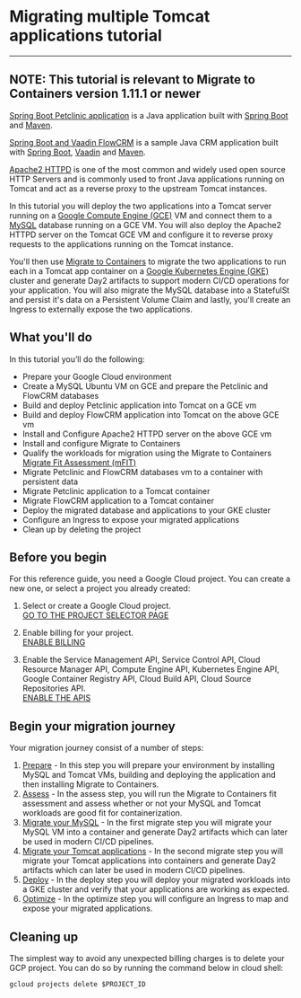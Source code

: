 # Migrating multiple Tomcat applications tutorial 

---
**NOTE:**
This tutorial is relevant to Migrate to Containers version 1.11.1 or newer
---
[Spring Boot Petclinic application](https://github.com/spring-projects/spring-petclinic) is a Java application built with [Spring Boot](https://spring.io/projects/spring-boot) and [Maven](https://maven.apache.org/).

[Spring Boot and Vaadin FlowCRM](https://github.com/eitaneib/flow-crm-tutorial) is a sample Java CRM application built with [Spring Boot](https://spring.io/projects/spring-boot), [Vaadin](http://vaadin.com/) and [Maven](https://maven.apache.org/).

[Apache2 HTTPD](https://httpd.apache.org/) is one of the most common and widely used open source HTTP Servers and is commonly used to front Java applications running on Tomcat and act as a reverse proxy to the upstream Tomcat instances.

In this tutorial you will deploy the two applications into a Tomcat server running on a [Google Compute Engine (GCE)](https://cloud.google.com/compute) VM and connect them to a [MySQL](https://www.mysql.com/) database running on a GCE VM. You will also deploy the Apache2 HTTPD server on the Tomcat GCE VM and configure it to reverse proxy requests to the applications running on the Tomcat instance.

You'll then use [Migrate to Containers](https://cloud.google.com/migrate/containers) to migrate the two applications to run each in a Tomcat app container on a [Google Kubernetes Engine (GKE)](https://cloud.google.com/kubernetes-engine) cluster and generate Day2 artifacts to support modern CI/CD operations for your application. You will also migrate the MySQL database into a StatefulSt and persist it's data on a Persistent Volume Claim and lastly, you'll create an Ingress to externally expose the two applications.

## What you'll do

In this tutorial you’ll do the following:

* Prepare your Google Cloud environment
* Create a MySQL Ubuntu VM on GCE  and prepare the Petclinic and FlowCRM databases
* Build and deploy Petclinic application into Tomcat on a GCE vm
* Build and deploy FlowCRM application into Tomcat on the above GCE vm
* Install and Configure Apache2 HTTPD server on the above GCE vm
* Install and configure Migrate to Containers
* Qualify the workloads for migration using the Migrate to Containers [Migrate Fit Assessment (mFIT)](https://cloud.google.com/migrate/containers/docs/fit-assessment)
* Migrate Petclinic and FlowCRM databases vm to a container with persistent data
* Migrate Petclinic application to a Tomcat container
* Migrate FlowCRM application to a Tomcat container
* Deploy the migrated database and applications to your GKE cluster
* Configure an Ingress to expose your migrated applications
* Clean up by deleting the project

## Before you begin

For this reference guide, you need a Google Cloud project. You can create a new one, or select a project you already created:

1. Select or create a Google Cloud project.  
[GO TO THE PROJECT SELECTOR PAGE](https://console.cloud.google.com/cloud-resource-manager)

2. Enable billing for your project.  
[ENABLE BILLING](https://support.google.com/cloud/answer/6293499#enable-billing)

3. Enable the Service Management API, Service Control API, Cloud Resource Manager API, Compute Engine API, Kubernetes Engine API, Google Container Registry API, Cloud Build API, Cloud Source Repositories API.  
[ENABLE THE APIS](https://console.cloud.google.com/flows/enableapi?apiid=servicemanagement.googleapis.com%20servicecontrol.googleapis.com%20cloudresourcemanager.googleapis.com%20compute.googleapis.com%20container.googleapis.com%20containerregistry.googleapis.com%20cloudbuild.googleapis.com%20sourcerepo.googleapis.com)

## Begin your migration journey
Your migration journey consist of a number of steps:  
1. [Prepare](1-prepare/README.md) - In this step you will prepare your environment by installing MySQL and Tomcat VMs, building and deploying the application and then installing Migrate to Containers.
2. [Assess](2-assess/README.md) - In the assess step, you will run the Migrate to Containers fit assessment and assess whether or not your MySQL and Tomcat workloads are good fit for containerization.
3. [Migrate your MySQL](3-migrate-db/README.md) - In the first migrate step you will migrate your MySQL VM into a container and generate Day2 artifacts which can later be used in modern CI/CD pipelines.
4. [Migrate your Tomcat applications](4-migrate-tomcat/README.md) - In the second migrate step you will migrate your Tomcat applications into containers and generate Day2 artifacts which can later be used in modern CI/CD pipelines.
5. [Deploy](5-deploy/README.md) - In the deploy step you will deploy your migrated workloads into a GKE cluster and verify that your applications are working as expected.
6. [Optimize](6-optimize/README.md) - In the optimize step you will configure an Ingress to map and expose your migrated applications.

## Cleaning up
The simplest way to avoid any unexpected billing charges is to delete your GCP project. You can do so by running the command below in cloud shell:
```
gcloud projects delete $PROJECT_ID
```